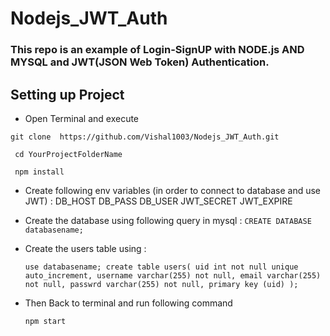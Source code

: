 # Nodejs_JWT_Auth


### This repo is an example of Login-SignUP with NODE.js AND MYSQL and JWT(JSON Web Token) Authentication. 
## Setting up Project 

* Open Terminal and execute

 `git clone  https://github.com/Vishal1003/Nodejs_JWT_Auth.git`
 
 ` cd YourProjectFolderName`
 
` npm install`

* Create following env variables (in order to connect to database and use JWT) :
    DB_HOST
    DB_PASS
    DB_USER
    JWT_SECRET
    JWT_EXPIRE
 
* Create the database using following query in mysql :
  `CREATE DATABASE databasename;`

* Create the users table using :

  `use databasename;
create table users(
    uid int not null unique auto_increment,
    username varchar(255) not null,
    email varchar(255) not null,
    passwrd varchar(255) not null,
    primary key (uid)
);`


* Then Back to terminal and run following command 

  `npm start`


